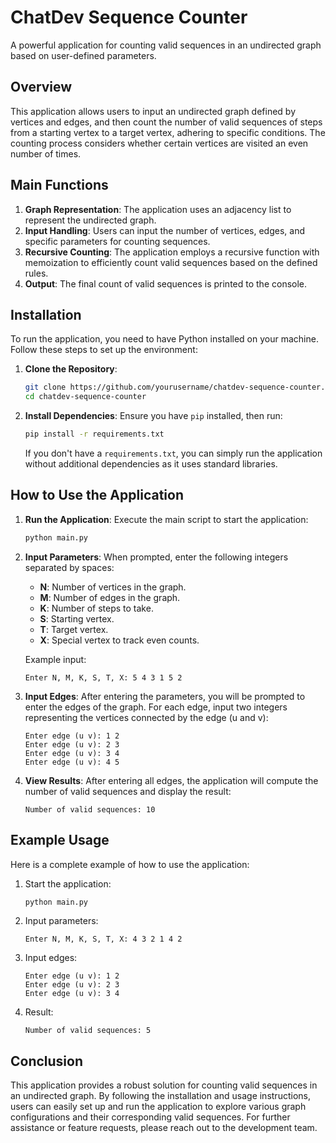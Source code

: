 # ChatDev Sequence Counter

A powerful application for counting valid sequences in an undirected graph based on user-defined parameters.

## Overview

This application allows users to input an undirected graph defined by vertices and edges, and then count the number of valid sequences of steps from a starting vertex to a target vertex, adhering to specific conditions. The counting process considers whether certain vertices are visited an even number of times.

## Main Functions

1. **Graph Representation**: The application uses an adjacency list to represent the undirected graph.
2. **Input Handling**: Users can input the number of vertices, edges, and specific parameters for counting sequences.
3. **Recursive Counting**: The application employs a recursive function with memoization to efficiently count valid sequences based on the defined rules.
4. **Output**: The final count of valid sequences is printed to the console.

## Installation

To run the application, you need to have Python installed on your machine. Follow these steps to set up the environment:

1. **Clone the Repository**:
   ```bash
   git clone https://github.com/yourusername/chatdev-sequence-counter.git
   cd chatdev-sequence-counter
   ```

2. **Install Dependencies**:
   Ensure you have `pip` installed, then run:
   ```bash
   pip install -r requirements.txt
   ```

   If you don't have a `requirements.txt`, you can simply run the application without additional dependencies as it uses standard libraries.

## How to Use the Application

1. **Run the Application**:
   Execute the main script to start the application:
   ```bash
   python main.py
   ```

2. **Input Parameters**:
   When prompted, enter the following integers separated by spaces:
   - **N**: Number of vertices in the graph.
   - **M**: Number of edges in the graph.
   - **K**: Number of steps to take.
   - **S**: Starting vertex.
   - **T**: Target vertex.
   - **X**: Special vertex to track even counts.

   Example input:
   ```
   Enter N, M, K, S, T, X: 5 4 3 1 5 2
   ```

3. **Input Edges**:
   After entering the parameters, you will be prompted to enter the edges of the graph. For each edge, input two integers representing the vertices connected by the edge (u and v):
   ```
   Enter edge (u v): 1 2
   Enter edge (u v): 2 3
   Enter edge (u v): 3 4
   Enter edge (u v): 4 5
   ```

4. **View Results**:
   After entering all edges, the application will compute the number of valid sequences and display the result:
   ```
   Number of valid sequences: 10
   ```

## Example Usage

Here is a complete example of how to use the application:

1. Start the application:
   ```bash
   python main.py
   ```

2. Input parameters:
   ```
   Enter N, M, K, S, T, X: 4 3 2 1 4 2
   ```

3. Input edges:
   ```
   Enter edge (u v): 1 2
   Enter edge (u v): 2 3
   Enter edge (u v): 3 4
   ```

4. Result:
   ```
   Number of valid sequences: 5
   ```

## Conclusion

This application provides a robust solution for counting valid sequences in an undirected graph. By following the installation and usage instructions, users can easily set up and run the application to explore various graph configurations and their corresponding valid sequences. For further assistance or feature requests, please reach out to the development team.